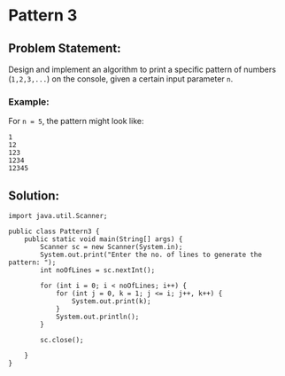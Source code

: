 # Pattern 3

## Problem Statement:

Design and implement an algorithm to print a specific pattern of numbers (```1,2,3,...```) on the console, given a certain input parameter ```n```.

### Example:

For ```n = 5```, the pattern might look like:

```
1
12
123
1234
12345
```

## Solution:

```
import java.util.Scanner;

public class Pattern3 {
    public static void main(String[] args) {
        Scanner sc = new Scanner(System.in);
        System.out.print("Enter the no. of lines to generate the pattern: ");
        int noOfLines = sc.nextInt();

        for (int i = 0; i < noOfLines; i++) {
            for (int j = 0, k = 1; j <= i; j++, k++) {
                System.out.print(k);
            }
            System.out.println();
        }

        sc.close();

    }
}
```

